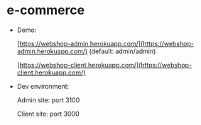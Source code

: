 # e-commerce
* Demo:    

    [https://webshop-admin.herokuapp.com/](https://webshop-admin.herokuapp.com/) (default: admin/admin)
            
    [https://webshop-client.herokuapp.com/](https://webshop-client.herokuapp.com/)
* Dev environment: 

    Admin site: port 3100

    Client site: port 3000
    
